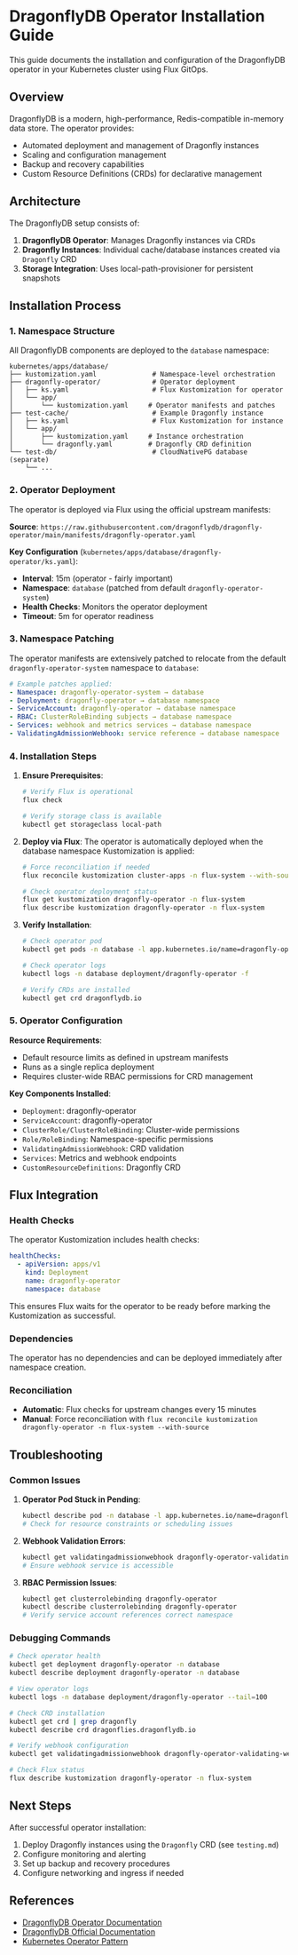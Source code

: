 # DragonflyDB Operator Installation Guide

This guide documents the installation and configuration of the DragonflyDB
operator in your Kubernetes cluster using Flux GitOps.

## Overview

DragonflyDB is a modern, high-performance, Redis-compatible in-memory data
store. The operator provides:

- Automated deployment and management of Dragonfly instances
- Scaling and configuration management
- Backup and recovery capabilities
- Custom Resource Definitions (CRDs) for declarative management

## Architecture

The DragonflyDB setup consists of:

1. **DragonflyDB Operator**: Manages Dragonfly instances via CRDs
2. **Dragonfly Instances**: Individual cache/database instances created via
   `Dragonfly` CRD
3. **Storage Integration**: Uses local-path-provisioner for persistent snapshots

## Installation Process

### 1. Namespace Structure

All DragonflyDB components are deployed to the `database` namespace:

```
kubernetes/apps/database/
├── kustomization.yaml              # Namespace-level orchestration
├── dragonfly-operator/             # Operator deployment
│   ├── ks.yaml                     # Flux Kustomization for operator
│   └── app/
│       └── kustomization.yaml     # Operator manifests and patches
├── test-cache/                     # Example Dragonfly instance
│   ├── ks.yaml                     # Flux Kustomization for instance
│   └── app/
│       ├── kustomization.yaml     # Instance orchestration
│       └── dragonfly.yaml         # Dragonfly CRD definition
└── test-db/                        # CloudNativePG database (separate)
    └── ...
```

### 2. Operator Deployment

The operator is deployed via Flux using the official upstream manifests:

**Source**:
`https://raw.githubusercontent.com/dragonflydb/dragonfly-operator/main/manifests/dragonfly-operator.yaml`

**Key Configuration** (`kubernetes/apps/database/dragonfly-operator/ks.yaml`):

- **Interval**: 15m (operator - fairly important)
- **Namespace**: `database` (patched from default `dragonfly-operator-system`)
- **Health Checks**: Monitors the operator deployment
- **Timeout**: 5m for operator readiness

### 3. Namespace Patching

The operator manifests are extensively patched to relocate from the default
`dragonfly-operator-system` namespace to `database`:

```yaml
# Example patches applied:
- Namespace: dragonfly-operator-system → database
- Deployment: dragonfly-operator → database namespace
- ServiceAccount: dragonfly-operator → database namespace
- RBAC: ClusterRoleBinding subjects → database namespace
- Services: webhook and metrics services → database namespace
- ValidatingAdmissionWebhook: service reference → database namespace
```

### 4. Installation Steps

1. **Ensure Prerequisites**:
   ```bash
   # Verify Flux is operational
   flux check

   # Verify storage class is available
   kubectl get storageclass local-path
   ```

2. **Deploy via Flux**: The operator is automatically deployed when the database
   namespace Kustomization is applied:
   ```bash
   # Force reconciliation if needed
   flux reconcile kustomization cluster-apps -n flux-system --with-source

   # Check operator deployment status
   flux get kustomization dragonfly-operator -n flux-system
   flux describe kustomization dragonfly-operator -n flux-system
   ```

3. **Verify Installation**:
   ```bash
   # Check operator pod
   kubectl get pods -n database -l app.kubernetes.io/name=dragonfly-operator

   # Check operator logs
   kubectl logs -n database deployment/dragonfly-operator -f

   # Verify CRDs are installed
   kubectl get crd dragonflydb.io
   ```

### 5. Operator Configuration

**Resource Requirements**:

- Default resource limits as defined in upstream manifests
- Runs as a single replica deployment
- Requires cluster-wide RBAC permissions for CRD management

**Key Components Installed**:

- `Deployment`: dragonfly-operator
- `ServiceAccount`: dragonfly-operator
- `ClusterRole/ClusterRoleBinding`: Cluster-wide permissions
- `Role/RoleBinding`: Namespace-specific permissions
- `ValidatingAdmissionWebhook`: CRD validation
- `Services`: Metrics and webhook endpoints
- `CustomResourceDefinitions`: Dragonfly CRD

## Flux Integration

### Health Checks

The operator Kustomization includes health checks:

```yaml
healthChecks:
  - apiVersion: apps/v1
    kind: Deployment
    name: dragonfly-operator
    namespace: database
```

This ensures Flux waits for the operator to be ready before marking the
Kustomization as successful.

### Dependencies

The operator has no dependencies and can be deployed immediately after namespace
creation.

### Reconciliation

- **Automatic**: Flux checks for upstream changes every 15 minutes
- **Manual**: Force reconciliation with
  `flux reconcile kustomization dragonfly-operator -n flux-system --with-source`

## Troubleshooting

### Common Issues

1. **Operator Pod Stuck in Pending**:
   ```bash
   kubectl describe pod -n database -l app.kubernetes.io/name=dragonfly-operator
   # Check for resource constraints or scheduling issues
   ```

2. **Webhook Validation Errors**:
   ```bash
   kubectl get validatingadmissionwebhook dragonfly-operator-validating-webhook-configuration
   # Ensure webhook service is accessible
   ```

3. **RBAC Permission Issues**:
   ```bash
   kubectl get clusterrolebinding dragonfly-operator
   kubectl describe clusterrolebinding dragonfly-operator
   # Verify service account references correct namespace
   ```

### Debugging Commands

```bash
# Check operator health
kubectl get deployment dragonfly-operator -n database
kubectl describe deployment dragonfly-operator -n database

# View operator logs
kubectl logs -n database deployment/dragonfly-operator --tail=100

# Check CRD installation
kubectl get crd | grep dragonfly
kubectl describe crd dragonflies.dragonflydb.io

# Verify webhook configuration
kubectl get validatingadmissionwebhook dragonfly-operator-validating-webhook-configuration -o yaml

# Check Flux status
flux describe kustomization dragonfly-operator -n flux-system
```

## Next Steps

After successful operator installation:

1. Deploy Dragonfly instances using the `Dragonfly` CRD (see `testing.md`)
2. Configure monitoring and alerting
3. Set up backup and recovery procedures
4. Configure networking and ingress if needed

## References

- [DragonflyDB Operator Documentation](https://github.com/dragonflydb/dragonfly-operator)
- [DragonflyDB Official Documentation](https://www.dragonflydb.io/docs)
- [Kubernetes Operator Pattern](https://kubernetes.io/docs/concepts/extend-kubernetes/operator/)
